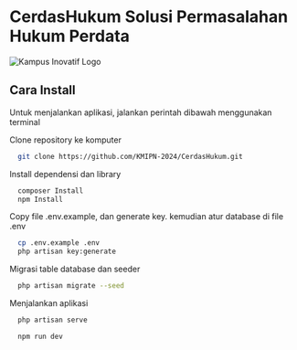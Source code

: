 
# CerdasHukum Solusi Permasalahan Hukum Perdata
![Kampus Inovatif Logo](https://github.com/KMIPN-2024/CerdasHukum/blob/main/public/assets/img/cerdashukum-logo.png)



## Cara Install
Untuk menjalankan aplikasi, jalankan perintah dibawah menggunakan terminal

Clone repository ke komputer
```bash
  git clone https://github.com/KMIPN-2024/CerdasHukum.git
```
Install dependensi dan library
```bash
  composer Install
  npm Install
```
Copy file .env.example, dan generate key. kemudian atur database di file .env
```bash
  cp .env.example .env
  php artisan key:generate
```
Migrasi table database dan seeder
```bash
  php artisan migrate --seed
```
Menjalankan aplikasi
```bash
  php artisan serve
```
```bash
  npm run dev
```